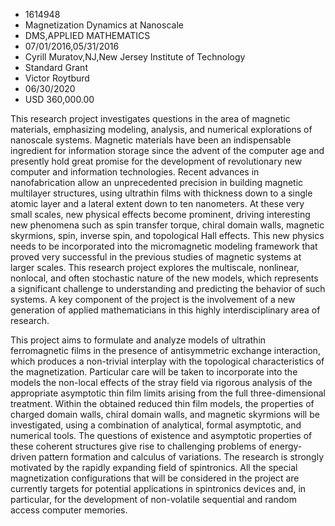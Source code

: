 
* 1614948
* Magnetization Dynamics at Nanoscale
* DMS,APPLIED MATHEMATICS
* 07/01/2016,05/31/2016
* Cyrill Muratov,NJ,New Jersey Institute of Technology
* Standard Grant
* Victor Roytburd
* 06/30/2020
* USD 360,000.00

This research project investigates questions in the area of magnetic materials,
emphasizing modeling, analysis, and numerical explorations of nanoscale systems.
Magnetic materials have been an indispensable ingredient for information storage
since the advent of the computer age and presently hold great promise for the
development of revolutionary new computer and information technologies. Recent
advances in nanofabrication allow an unprecedented precision in building
magnetic multilayer structures, using ultrathin films with thickness down to a
single atomic layer and a lateral extent down to ten nanometers. At these very
small scales, new physical effects become prominent, driving interesting new
phenomena such as spin transfer torque, chiral domain walls, magnetic skyrmions,
spin, inverse spin, and topological Hall effects. This new physics needs to be
incorporated into the micromagnetic modeling framework that proved very
successful in the previous studies of magnetic systems at larger scales. This
research project explores the multiscale, nonlinear, nonlocal, and often
stochastic nature of the new models, which represents a significant challenge to
understanding and predicting the behavior of such systems. A key component of
the project is the involvement of a new generation of applied mathematicians in
this highly interdisciplinary area of research.

This project aims to formulate and analyze models of ultrathin ferromagnetic
films in the presence of antisymmetric exchange interaction, which produces a
non-trivial interplay with the topological characteristics of the magnetization.
Particular care will be taken to incorporate into the models the non-local
effects of the stray field via rigorous analysis of the appropriate asymptotic
thin film limits arising from the full three-dimensional treatment. Within the
obtained reduced thin film models, the properties of charged domain walls,
chiral domain walls, and magnetic skyrmions will be investigated, using a
combination of analytical, formal asymptotic, and numerical tools. The questions
of existence and asymptotic properties of these coherent structures give rise to
challenging problems of energy-driven pattern formation and calculus of
variations. The research is strongly motivated by the rapidly expanding field of
spintronics. All the special magnetization configurations that will be
considered in the project are currently targets for potential applications in
spintronics devices and, in particular, for the development of non-volatile
sequential and random access computer memories.
